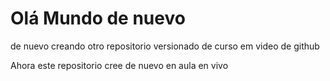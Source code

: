 # Olá Mundo de nuevo
 de nuevo creando otro repositorio versionado de curso em video de github

 Ahora este repositorio cree de nuevo en aula en vivo
 
